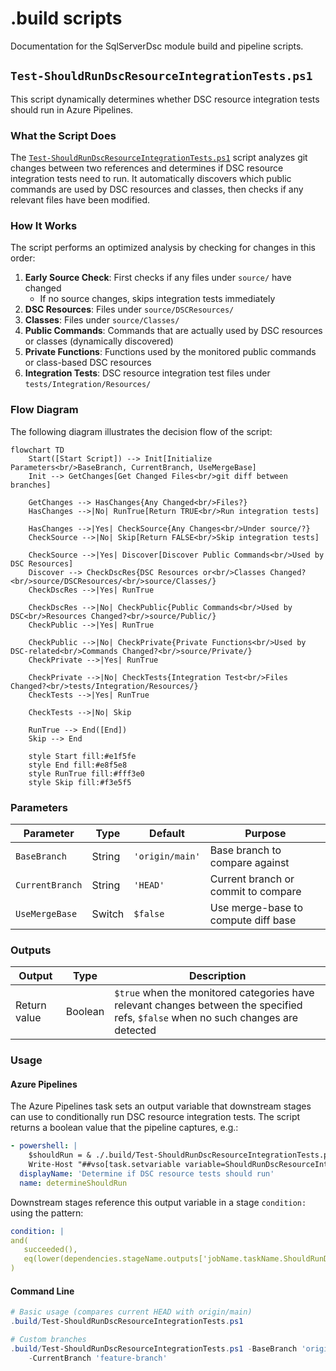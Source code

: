 # .build scripts

Documentation for the SqlServerDsc module build and pipeline scripts.

## `Test-ShouldRunDscResourceIntegrationTests.ps1`

This script dynamically determines whether DSC resource integration tests
should run in Azure Pipelines.

### What the Script Does
<!-- markdownlint-disable-next-line MD013 -->
The [`Test-ShouldRunDscResourceIntegrationTests.ps1`](./Test-ShouldRunDscResourceIntegrationTests.ps1) script analyzes git
changes between two references and determines if DSC resource integration tests
need to run. It automatically discovers which public commands are used by DSC
resources and classes, then checks if any relevant files have been modified.

### How It Works

The script performs an optimized analysis by checking for changes in this order:

1. **Early Source Check**: First checks if any files under `source/` have changed
   - If no source changes, skips integration tests immediately
1. **DSC Resources**: Files under `source/DSCResources/`
1. **Classes**: Files under `source/Classes/`
1. **Public Commands**: Commands that are actually used by DSC resources or
   classes (dynamically discovered)
1. **Private Functions**: Functions used by the monitored public commands or
   class-based DSC resources
1. **Integration Tests**: DSC resource integration test files under
   `tests/Integration/Resources/`

### Flow Diagram

The following diagram illustrates the decision flow of the script:

<!-- markdownlint-disable MD013 - Mermaid diagram has long lines -->
```mermaid
flowchart TD
    Start([Start Script]) --> Init[Initialize Parameters<br/>BaseBranch, CurrentBranch, UseMergeBase]
    Init --> GetChanges[Get Changed Files<br/>git diff between branches]

    GetChanges --> HasChanges{Any Changed<br/>Files?}
    HasChanges -->|No| RunTrue[Return TRUE<br/>Run integration tests]

    HasChanges -->|Yes| CheckSource{Any Changes<br/>Under source/?}
    CheckSource -->|No| Skip[Return FALSE<br/>Skip integration tests]

    CheckSource -->|Yes| Discover[Discover Public Commands<br/>Used by DSC Resources]
    Discover --> CheckDscRes{DSC Resources or<br/>Classes Changed?<br/>source/DSCResources/<br/>source/Classes/}
    CheckDscRes -->|Yes| RunTrue

    CheckDscRes -->|No| CheckPublic{Public Commands<br/>Used by DSC<br/>Resources Changed?<br/>source/Public/}
    CheckPublic -->|Yes| RunTrue

    CheckPublic -->|No| CheckPrivate{Private Functions<br/>Used by DSC-related<br/>Commands Changed?<br/>source/Private/}
    CheckPrivate -->|Yes| RunTrue

    CheckPrivate -->|No| CheckTests{Integration Test<br/>Files Changed?<br/>tests/Integration/Resources/}
    CheckTests -->|Yes| RunTrue

    CheckTests -->|No| Skip

    RunTrue --> End([End])
    Skip --> End

    style Start fill:#e1f5fe
    style End fill:#e8f5e8
    style RunTrue fill:#fff3e0
    style Skip fill:#f3e5f5
```
<!-- markdownlint-enable MD013 -->

### Parameters

| Parameter | Type | Default | Purpose |
|-----------|------|---------|---------|
| `BaseBranch` | String | `'origin/main'` | Base branch to compare against |
| `CurrentBranch` | String | `'HEAD'` | Current branch or commit to compare |
| `UseMergeBase` | Switch | `$false` | Use merge-base to compute diff base |

### Outputs

<!-- markdownlint-disable MD013 - Table with long descriptions -->
| Output | Type | Description |
|--------|------|-------------|
| Return value | Boolean | `$true` when the monitored categories have relevant changes between the specified refs, `$false` when no such changes are detected |
<!-- markdownlint-enable MD013 -->

### Usage

#### Azure Pipelines

The Azure Pipelines task sets an output variable that downstream stages can
use to conditionally run DSC resource integration tests. The script returns
a boolean value that the pipeline captures, e.g.:

<!-- markdownlint-disable MD013 -->
```yaml
- powershell: |
    $shouldRun = & ./.build/Test-ShouldRunDscResourceIntegrationTests.ps1 -BaseBranch $targetBranch -CurrentBranch HEAD -UseMergeBase
    Write-Host "##vso[task.setvariable variable=ShouldRunDscResourceIntegrationTests;isOutput=true]$shouldRun"
  displayName: 'Determine if DSC resource tests should run'
  name: determineShouldRun
```
<!-- markdownlint-enable MD013 -->

Downstream stages reference this output variable in a stage `condition:`
using the pattern:
<!-- markdownlint-disable MD013 -->
```yaml
condition: |
and(
   succeeded(),
   eq(lower(dependencies.stageName.outputs['jobName.taskName.ShouldRunDscResourceIntegrationTests']), 'true')
)
```
<!-- markdownlint-enable MD013 -->

#### Command Line

```powershell
# Basic usage (compares current HEAD with origin/main)
.build/Test-ShouldRunDscResourceIntegrationTests.ps1

# Custom branches
.build/Test-ShouldRunDscResourceIntegrationTests.ps1 -BaseBranch 'origin/dev' \
    -CurrentBranch 'feature-branch'
```
